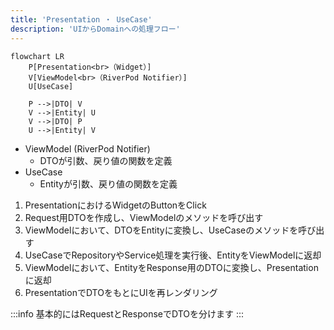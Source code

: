 ```yaml
---
title: 'Presentation ・ UseCase'
description: 'UIからDomainへの処理フロー'
---
```


```mermaid
flowchart LR
    P[Presentation<br>（Widget）]
    V[ViewModel<br>（RiverPod Notifier）]
    U[UseCase]

    P -->|DTO| V
    V -->|Entity| U
    V -->|DTO| P
    U -->|Entity| V
```

- ViewModel (RiverPod Notifier)
  - DTOが引数、戻り値の関数を定義
- UseCase
  - Entityが引数、戻り値の関数を定義

1. PresentationにおけるWidgetのButtonをClick
2. Request用DTOを作成し、ViewModelのメソッドを呼び出す
3. ViewModelにおいて、DTOをEntityに変換し、UseCaseのメソッドを呼び出す
4. UseCaseでRepositoryやService処理を実行後、EntityをViewModelに返却
5. ViewModelにおいて、EntityをResponse用のDTOに変換し、Presentationに返却
6. PresentationでDTOをもとにUIを再レンダリング

:::info
基本的にはRequestとResponseでDTOを分けます
:::
